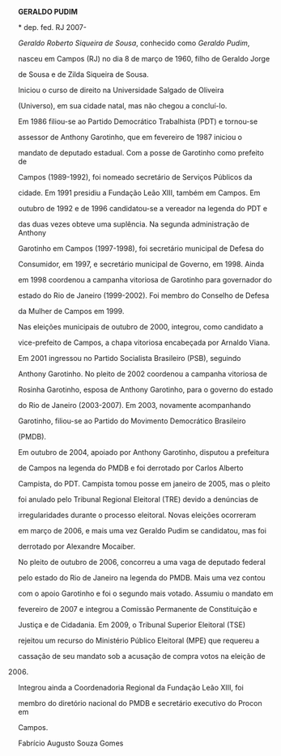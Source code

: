 **GERALDO PUDIM**



\* dep. fed. RJ 2007-



*Geraldo Roberto Siqueira de Sousa*, conhecido como *Geraldo Pudim*,

nasceu em Campos (RJ) no dia 8 de março de 1960, filho de Geraldo Jorge

de Sousa e de Zilda Siqueira de Sousa.



Iniciou o curso de direito na Universidade Salgado de Oliveira

(Universo), em sua cidade natal, mas não chegou a concluí-lo.



Em 1986 filiou-se ao Partido Democrático Trabalhista (PDT) e tornou-se

assessor de Anthony Garotinho, que em fevereiro de 1987 iniciou o

mandato de deputado estadual. Com a posse de Garotinho como prefeito de

Campos (1989-1992), foi nomeado secretário de Serviços Públicos da

cidade. Em 1991 presidiu a Fundação Leão XIII, também em Campos. Em

outubro de 1992 e de 1996 candidatou-se a vereador na legenda do PDT e

das duas vezes obteve uma suplência. Na segunda administração de Anthony

Garotinho em Campos (1997-1998), foi secretário municipal de Defesa do

Consumidor, em 1997, e secretário municipal de Governo, em 1998. Ainda

em 1998 coordenou a campanha vitoriosa de Garotinho para governador do

estado do Rio de Janeiro (1999-2002). Foi membro do Conselho de Defesa

da Mulher de Campos em 1999.



Nas eleições municipais de outubro de 2000, integrou, como candidato a

vice-prefeito de Campos, a chapa vitoriosa encabeçada por Arnaldo Viana.

Em 2001 ingressou no Partido Socialista Brasileiro (PSB), seguindo

Anthony Garotinho. No pleito de 2002 coordenou a campanha vitoriosa de

Rosinha Garotinho, esposa de Anthony Garotinho, para o governo do estado

do Rio de Janeiro (2003-2007). Em 2003, novamente acompanhando

Garotinho, filiou-se ao Partido do Movimento Democrático Brasileiro

(PMDB).



Em outubro de 2004, apoiado por Anthony Garotinho, disputou a prefeitura

de Campos na legenda do PMDB e foi derrotado por Carlos Alberto

Campista, do PDT. Campista tomou posse em janeiro de 2005, mas o pleito

foi anulado pelo Tribunal Regional Eleitoral (TRE) devido a denúncias de

irregularidades durante o processo eleitoral. Novas eleições ocorreram

em março de 2006, e mais uma vez Geraldo Pudim se candidatou, mas foi

derrotado por Alexandre Mocaiber.



No pleito de outubro de 2006, concorreu a uma vaga de deputado federal

pelo estado do Rio de Janeiro na legenda do PMDB. Mais uma vez contou

com o apoio Garotinho e foi o segundo mais votado. Assumiu o mandato em

fevereiro de 2007 e integrou a Comissão Permanente de Constituição e

Justiça e de Cidadania. Em 2009, o Tribunal Superior Eleitoral (TSE)

rejeitou um recurso do Ministério Público Eleitoral (MPE) que requereu a

cassação de seu mandato sob a acusação de compra votos na eleição de

2006.



Integrou ainda a Coordenadoria Regional da Fundação Leão XIII, foi

membro do diretório nacional do PMDB e secretário executivo do Procon em

Campos.



Fabrício Augusto Souza Gomes



